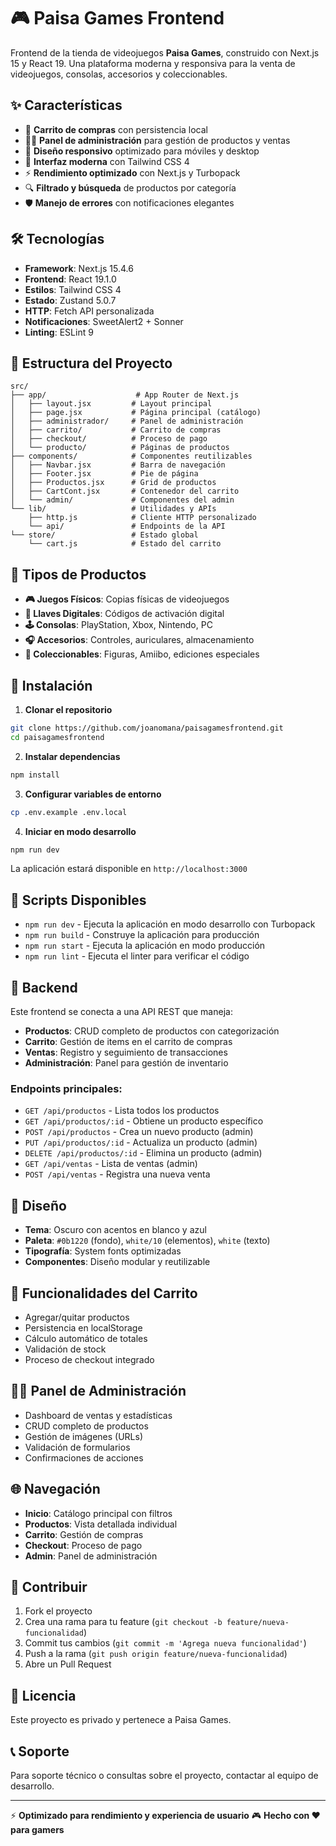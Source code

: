 # 🎮 Paisa Games Frontend

Frontend de la tienda de videojuegos **Paisa Games**, construido con Next.js 15 y React 19. Una plataforma moderna y responsiva para la venta de videojuegos, consolas, accesorios y coleccionables.

## ✨ Características

- 🛒 **Carrito de compras** con persistencia local
- 👨‍💼 **Panel de administración** para gestión de productos y ventas
- 📱 **Diseño responsivo** optimizado para móviles y desktop
- 🎨 **Interfaz moderna** con Tailwind CSS 4
- ⚡ **Rendimiento optimizado** con Next.js y Turbopack
- 🔍 **Filtrado y búsqueda** de productos por categoría
- 🛡️ **Manejo de errores** con notificaciones elegantes

## 🛠️ Tecnologías

- **Framework**: Next.js 15.4.6
- **Frontend**: React 19.1.0
- **Estilos**: Tailwind CSS 4
- **Estado**: Zustand 5.0.7
- **HTTP**: Fetch API personalizada
- **Notificaciones**: SweetAlert2 + Sonner
- **Linting**: ESLint 9

## 📁 Estructura del Proyecto

```
src/
├── app/                    # App Router de Next.js
│   ├── layout.jsx         # Layout principal
│   ├── page.jsx           # Página principal (catálogo)
│   ├── administrador/     # Panel de administración
│   ├── carrito/           # Carrito de compras
│   ├── checkout/          # Proceso de pago
│   └── producto/          # Páginas de productos
├── components/            # Componentes reutilizables
│   ├── Navbar.jsx         # Barra de navegación
│   ├── Footer.jsx         # Pie de página
│   ├── Productos.jsx      # Grid de productos
│   ├── CartCont.jsx       # Contenedor del carrito
│   └── admin/             # Componentes del admin
└── lib/                   # Utilidades y APIs
    ├── http.js            # Cliente HTTP personalizado
    └── api/               # Endpoints de la API
└── store/                 # Estado global
    └── cart.js            # Estado del carrito
```

## 🏪 Tipos de Productos

- **🎮 Juegos Físicos**: Copias físicas de videojuegos
- **🔑 Llaves Digitales**: Códigos de activación digital
- **🕹️ Consolas**: PlayStation, Xbox, Nintendo, PC
- **🎧 Accesorios**: Controles, auriculares, almacenamiento
- **🧸 Coleccionables**: Figuras, Amiibo, ediciones especiales

## 🚀 Instalación

1. **Clonar el repositorio**
```bash
git clone https://github.com/joanomana/paisagamesfrontend.git
cd paisagamesfrontend
```

2. **Instalar dependencias**
```bash
npm install
```

3. **Configurar variables de entorno**
```bash
cp .env.example .env.local
```

4. **Iniciar en modo desarrollo**
```bash
npm run dev
```

La aplicación estará disponible en `http://localhost:3000`

## 📜 Scripts Disponibles

- `npm run dev` - Ejecuta la aplicación en modo desarrollo con Turbopack
- `npm run build` - Construye la aplicación para producción
- `npm run start` - Ejecuta la aplicación en modo producción
- `npm run lint` - Ejecuta el linter para verificar el código

## 🔧 Backend

Este frontend se conecta a una API REST que maneja:

- **Productos**: CRUD completo de productos con categorización
- **Carrito**: Gestión de items en el carrito de compras
- **Ventas**: Registro y seguimiento de transacciones
- **Administración**: Panel para gestión de inventario

### Endpoints principales:
- `GET /api/productos` - Lista todos los productos
- `GET /api/productos/:id` - Obtiene un producto específico
- `POST /api/productos` - Crea un nuevo producto (admin)
- `PUT /api/productos/:id` - Actualiza un producto (admin)
- `DELETE /api/productos/:id` - Elimina un producto (admin)
- `GET /api/ventas` - Lista de ventas (admin)
- `POST /api/ventas` - Registra una nueva venta

## 🎨 Diseño

- **Tema**: Oscuro con acentos en blanco y azul
- **Paleta**: `#0b1220` (fondo), `white/10` (elementos), `white` (texto)
- **Tipografía**: System fonts optimizadas
- **Componentes**: Diseño modular y reutilizable

## 🛒 Funcionalidades del Carrito

- Agregar/quitar productos
- Persistencia en localStorage
- Cálculo automático de totales
- Validación de stock
- Proceso de checkout integrado

## 👨‍💼 Panel de Administración

- Dashboard de ventas y estadísticas
- CRUD completo de productos
- Gestión de imágenes (URLs)
- Validación de formularios
- Confirmaciones de acciones

## 🌐 Navegación

- **Inicio**: Catálogo principal con filtros
- **Productos**: Vista detallada individual
- **Carrito**: Gestión de compras
- **Checkout**: Proceso de pago
- **Admin**: Panel de administración

## 🤝 Contribuir

1. Fork el proyecto
2. Crea una rama para tu feature (`git checkout -b feature/nueva-funcionalidad`)
3. Commit tus cambios (`git commit -m 'Agrega nueva funcionalidad'`)
4. Push a la rama (`git push origin feature/nueva-funcionalidad`)
5. Abre un Pull Request

## 📄 Licencia

Este proyecto es privado y pertenece a Paisa Games.

## 📞 Soporte

Para soporte técnico o consultas sobre el proyecto, contactar al equipo de desarrollo.

---

⚡ **Optimizado para rendimiento y experiencia de usuario**
🎮 **Hecho con ❤️ para gamers**
